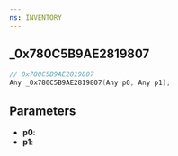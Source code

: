 ```yaml
---
ns: INVENTORY
---
```

## _0x780C5B9AE2819807

```c
// 0x780C5B9AE2819807
Any _0x780C5B9AE2819807(Any p0, Any p1);
```

## Parameters
* **p0**:
* **p1**:
